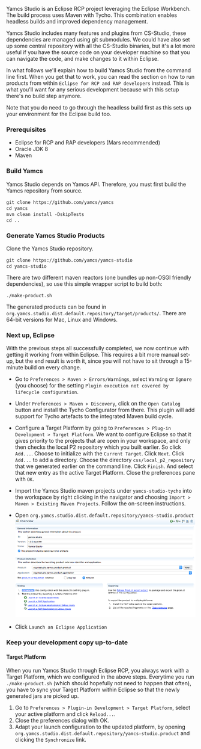 Yamcs Studio is an Eclipse RCP project leveraging the Eclipse Workbench. The build process uses Maven with Tycho. This combination enables headless builds and improved dependency management.

Yamcs Studio includes many features and plugins from CS-Studio, these dependencies are managed using git submodules. We could have also set up some central repository with all the CS-Studio binaries, but it's a lot more useful if you have the source code on your developer machine so that you can navigate the code, and make changes to it within Eclipse.

In what follows we'll explain how to build Yamcs Studio from the command line first. When you get that to work, you can read the section on how to run products from within `Eclipse for RCP and RAP developers` instead. This is what you'll want for any serious development because with this setup there's no build step anymore. 

Note that you do need to go through the headless build first as this sets up your environment for the Eclipse build too.


### Prerequisites
* Eclipse for RCP and RAP developers (Mars recommended)
* Oracle JDK 8
* Maven

### Build Yamcs
Yamcs Studio depends on Yamcs API. Therefore, you must first build the Yamcs repository from source.
```
git clone https://github.com/yamcs/yamcs
cd yamcs
mvn clean install -DskipTests
cd ..
```

### Generate Yamcs Studio Products
Clone the Yamcs Studio repository.
```
git clone https://github.com/yamcs/yamcs-studio
cd yamcs-studio
```

There are two different maven reactors (one bundles up non-OSGI friendly dependencies), so use this simple wrapper script to build both:
```
./make-product.sh
```

The generated products can be found in `org.yamcs.studio.dist.default.repository/target/products/`. There are 64-bit versions for Mac, Linux and Windows.

### Next up, Eclipse

With the previous steps all successfully completed, we now continue with getting it working from within Eclipse. This requires a bit more manual set-up, but the end result is worth it, since you will not have to sit through a 15-minute build on every change.

- Go to `Preferences > Maven > Errors/Warnings`, select `Warning` or `Ignore` (you choose) for the setting `Plugin execution not covered by lifecycle configuration`.

- Under `Preferences > Maven > Discovery`, click on the `Open Catalog` button and install the Tycho Configurator from there. This plugin will add support for Tycho artefacts to the integrated Maven build cycle.

- Configure a Target Platform by going to `Preferences > Plug-in Development > Target Platform`. We want to configure Eclipse so that it gives priority to the projects that are open in your workspace, and only then checks the local P2 repository which you built earlier. So click `Add...`. Choose to initialize with the `Current Target`. Click `Next`. Click `Add...` to add a directory. Choose the directory `css/local_p2_repository` that we generated earlier on the command line. Click `Finish`. And select that new entry as the active Target Platform. Close the preferences pane with `OK`.

- Import the Yamcs Studio maven projects under `yamcs-studio-tycho` into the workspace by right clicking in the navigator and choosing `Import > Maven > Existing Maven Projects`. Follow the on-screen instructions.

- Open `org.yamcs.studio.dist.default.repository/yamcs-studio.product`
![Product Testing](images/product-testing.png)

- Click `Launch an Eclipse Application`

### Keep your development copy up-to-date

#### Target Platform
When you run Yamcs Studio through Eclipse RCP, you always work with a Target Platform, which we configured in the above steps. Everytime you run `./make-product.sh` (which should hopefully not need to happen that often), you have to sync your Target Platform within Eclipse so that the newly generated jars are picked up.

1. Go to `Preferences > Plugin-in Development > Target Platform`, select your active platform and click `Reload...`.
2. Close the preferences dialog with OK.
3. Adapt your launch configuration to the updated platform, by opening `org.yamcs.studio.dist.default.repository/yamcs-studio.product` and clicking the `Synchronize` link.

